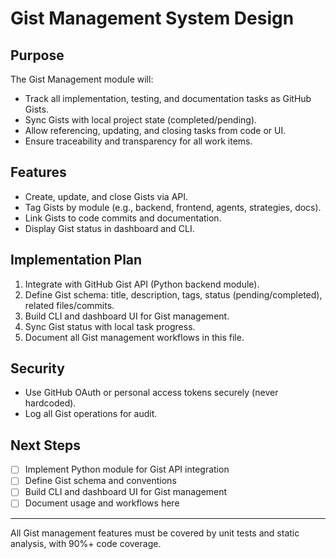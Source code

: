 # Gist Management System Design

## Purpose
The Gist Management module will:
- Track all implementation, testing, and documentation tasks as GitHub Gists.
- Sync Gists with local project state (completed/pending).
- Allow referencing, updating, and closing tasks from code or UI.
- Ensure traceability and transparency for all work items.

## Features
- Create, update, and close Gists via API.
- Tag Gists by module (e.g., backend, frontend, agents, strategies, docs).
- Link Gists to code commits and documentation.
- Display Gist status in dashboard and CLI.

## Implementation Plan
1. Integrate with GitHub Gist API (Python backend module).
2. Define Gist schema: title, description, tags, status (pending/completed), related files/commits.
3. Build CLI and dashboard UI for Gist management.
4. Sync Gist status with local task progress.
5. Document all Gist management workflows in this file.

## Security
- Use GitHub OAuth or personal access tokens securely (never hardcoded).
- Log all Gist operations for audit.

## Next Steps
- [ ] Implement Python module for Gist API integration
- [ ] Define Gist schema and conventions
- [ ] Build CLI and dashboard UI for Gist management
- [ ] Document usage and workflows here

---
All Gist management features must be covered by unit tests and static analysis, with 90%+ code coverage.
